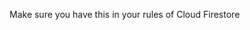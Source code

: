 Make sure you have this in your rules of Cloud Firestore

<!-- rules_version = '2';

service cloud.firestore {
  match /databases/{database}/documents {

    // This rule allows anyone with your Firestore database reference to view, edit,
    // and delete all data in your Firestore database. It is useful for getting
    // started, but it is configured to expire after 30 days because it
    // leaves your app open to attackers. At that time, all client
    // requests to your Firestore database will be denied.
    //
    // Make sure to write security rules for your app before that time, or else
    // all client requests to your Firestore database will be denied until you Update
    // your rules
    match /{document=**} {
      allow read, write: if request.time < timestamp.date(2025, 1, 30);
    }
    match /messages/{docId}{
    	allow read: if request.auth.uid != null;
      allow create: if canCreateMessage();
    }
    function canCreateMessage(){
    	let isSignedIn = request.auth.uid != null;
      let isOwner = request.auth.uid == request.resource.data.uid;
      let isNotBanned = exists(
      	/databases/$(database)/documents/banned/$(request.auth.uid)) == false;
      return isSignedIn && isOwner && isNotBanned;
    }
  }
} -->